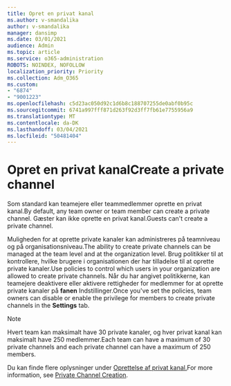 ```yaml
---
title: Opret en privat kanal
ms.author: v-smandalika
author: v-smandalika
manager: dansimp
ms.date: 03/01/2021
audience: Admin
ms.topic: article
ms.service: o365-administration
ROBOTS: NOINDEX, NOFOLLOW
localization_priority: Priority
ms.collection: Adm_O365
ms.custom:
- "6874"
- "9001223"
ms.openlocfilehash: c5d23ac050d92c1d6b8c188707255de0abf0b95c
ms.sourcegitcommit: 6741a997fff871d263f92d3ff7fb61e7755956a9
ms.translationtype: MT
ms.contentlocale: da-DK
ms.lasthandoff: 03/04/2021
ms.locfileid: "50481404"
---
```

# <a name="create-a-private-channel"></a><span data-ttu-id="b6402-102">Opret en privat kanal</span><span class="sxs-lookup"><span data-stu-id="b6402-102">Create a private channel</span></span>

<span data-ttu-id="b6402-103">Som standard kan teamejere eller teammedlemmer oprette en privat kanal.</span><span class="sxs-lookup"><span data-stu-id="b6402-103">By default, any team owner or team member can create a private channel.</span></span> <span data-ttu-id="b6402-104">Gæster kan ikke oprette en privat kanal.</span><span class="sxs-lookup"><span data-stu-id="b6402-104">Guests can't create a private channel.</span></span> 

<span data-ttu-id="b6402-105">Muligheden for at oprette private kanaler kan administreres på teamniveau og på organisationsniveau.</span><span class="sxs-lookup"><span data-stu-id="b6402-105">The ability to create private channels can be managed at the team level and at the organization level.</span></span> <span data-ttu-id="b6402-106">Brug politikker til at kontrollere, hvilke brugere i organisationen der har tilladelse til at oprette private kanaler.</span><span class="sxs-lookup"><span data-stu-id="b6402-106">Use policies to control which users in your organization are allowed to create private channels.</span></span> <span data-ttu-id="b6402-107">Når du har angivet politikkerne, kan teamejere deaktivere eller aktivere rettigheder for medlemmer for at oprette private kanaler på **fanen** Indstillinger.</span><span class="sxs-lookup"><span data-stu-id="b6402-107">Once you've set the policies, team owners can disable or enable the privilege for members to create private channels in the **Settings** tab.</span></span>

> [!NOTE]
> <span data-ttu-id="b6402-108">Hvert team kan maksimalt have 30 private kanaler, og hver privat kanal kan maksimalt have 250 medlemmer.</span><span class="sxs-lookup"><span data-stu-id="b6402-108">Each team can have a maximum of 30 private channels and each private channel can have a maximum of 250 members.</span></span>

<span data-ttu-id="b6402-109">Du kan finde flere oplysninger under [Oprettelse af privat kanal.](https://docs.microsoft.com/MicrosoftTeams/private-channels#private-channel-creation)</span><span class="sxs-lookup"><span data-stu-id="b6402-109">For more information, see [Private Channel Creation](https://docs.microsoft.com/MicrosoftTeams/private-channels#private-channel-creation).</span></span>



